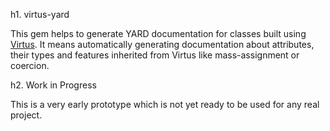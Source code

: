 h1. virtus-yard

This gem helps to generate YARD documentation for classes built using [Virtus](https://github.com/solnic/virtus). It means automatically generating documentation about attributes, their types and features inherited from Virtus like mass-assignment or coercion.

h2. Work in Progress

This is a very early prototype which is not yet ready to be used for any real project.
